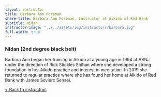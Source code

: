 ```yaml
---
layout: instructor
title: Barbara Ann Foreman
share-title: Barbara Ann Foreman, Instructor at Aikido of Red Bank
subtitle: Nidan
instructor-image: "../../assets/img/instructors/barbara.jpg"
full-width: true
---
```


### Nidan (2nd degree black belt)

Barbara Ann began her training in Aikido at a young age in 1994 at ASNJ under the direction of Rick Stickles Shihan where she developed a strong foundation in her Aikido practice and interest in meditation. In 2019 she returned to regular practice where she has found her home at Aikido of Red Bank with James Soviero Sensei.

[< Back to instructors](../)
